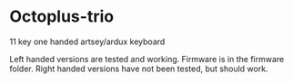 # Octoplus-trio
 11 key one handed artsey/ardux keyboard

Left handed versions are tested and working.
Firmware is in the firmware folder.
Right handed versions have not been tested, but should work.
